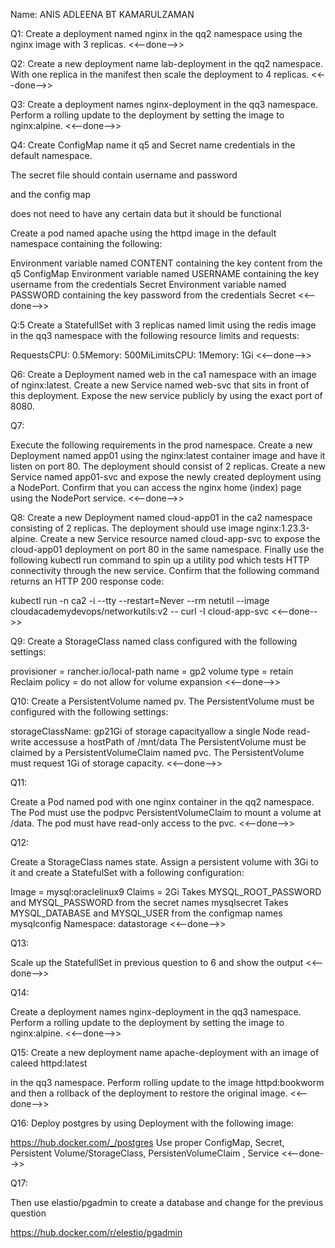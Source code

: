 Name: ANIS ADLEENA BT KAMARULZAMAN

Q1:
Create a deployment named nginx in the qq2 namespace using the nginx image with 3 replicas. <<--done-->>


Q2:
Create a new deployment name lab-deployment in the qq2 namespace. With one replica in the manifest then scale the deployment to 4 replicas. <<--done-->>

Q3:
Create a deployment names nginx-deployment in the qq3 namespace. Perform a rolling update to the deployment by setting the image to nginx:alpine. <<--done-->>

Q4:
Create ConfigMap name it q5 and Secret name credentials in the default namespace.

The secret file should contain username and password

and the config map 

does not need to have any certain data but it should be functional

Create a pod named apache using the httpd image in the default namespace containing the following:

Environment variable named CONTENT containing the key content from the  q5   ConfigMap Environment variable named USERNAME containing the key username from the credentials Secret Environment variable named PASSWORD containing the key password from the credentials Secret <<--done-->>

Q:5
Create a StatefullSet with 3 replicas named limit using the redis image in the qq3 namespace with the following resource limits and requests:

RequestsCPU: 0.5Memory: 500MiLimitsCPU: 1Memory: 1Gi <<--done-->>


Q6:
Create a Deployment named web in the ca1 namespace with an image of nginx:latest. Create a new Service named web-svc that sits in front of this deployment. Expose the new service publicly by using the exact port of 8080. 


Q7:

Execute the following requirements in the prod namespace. Create a new Deployment named app01 using the nginx:latest container image and have it listen on port 80. The deployment should consist of 2 replicas. Create a new Service named app01-svc and expose the newly created deployment using a NodePort. Confirm that you can access the nginx home (index) page using the NodePort service. <<--done-->>

Q8:
Create a new Deployment named cloud-app01 in the ca2 namespace consisting of 2 replicas. The deployment should use image nginx:1.23.3-alpine. Create a new Service resource named cloud-app-svc to expose the cloud-app01 deployment on port 80 in the same namespace. Finally use the following kubectl run command to spin up a utility pod which tests HTTP connectivity through the new service. Confirm that the following command returns an HTTP 200 response code:

kubectl run -n ca2 -i --tty --restart=Never --rm netutil --image cloudacademydevops/networkutils:v2 -- curl -I cloud-app-svc <<--done-->>

Q9:
Create a StorageClass named class configured with the following settings:

 provisioner = rancher.io/local-path
 name = gp2 
 volume type = retain 
 Reclaim policy  = do not allow for volume expansion <<--done-->>


Q10:
Create a PersistentVolume named pv. The PersistentVolume must be configured with the following settings:

storageClassName: gp21Gi of storage capacityallow a single Node read-write accessuse a hostPath of /mnt/data
The PersistentVolume must be claimed by a PersistentVolumeClaim named pvc. The PersistentVolume must request 1Gi of storage capacity. <<--done-->>



Q11:

Create a Pod named pod with one nginx container in the qq2 namespace. The Pod must use the podpvc PersistentVolumeClaim to mount a volume at /data. The pod must have read-only access to the pvc.  <<--done-->>


Q12:

Create a StorageClass names state. Assign a persistent volume with 3Gi to it and create a StatefulSet with a following configuration:

Image = mysql:oraclelinux9
Claims = 2Gi
Takes MYSQL_ROOT_PASSWORD and MYSQL_PASSWORD from the secret names mysqlsecret
Takes MYSQL_DATABASE and MYSQL_USER from the configmap names mysqlconfig
Namespace: datastorage <<--done-->>

Q13:

Scale up the StatefullSet in previous question to 6  and show the output <<--done-->>

Q14:

Create a deployment names nginx-deployment in the qq3 namespace. Perform a rolling update to the deployment by setting the image to nginx:alpine. <<--done-->>

Q15:
Create a new deployment name apache-deployment with an image of caleed httpd:latest

 in the qq3 namespace. Perform rolling update to the image httpd:bookworm and then a rollback of the deployment to restore the original image. <<--done-->>


Q16:
Deploy  postgres by using Deployment with the following image:

https://hub.docker.com/_/postgres
Use proper ConfigMap, Secret, Persistent Volume/StorageClass, PersistenVolumeClaim ,  Service <<--done-->>



Q17:

Then use elastio/pgadmin to create a database and change for the previous question

https://hub.docker.com/r/elestio/pgadmin



